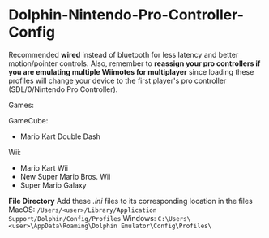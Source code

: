 # Dolphin-Nintendo-Pro-Controller-Config

Recommended **wired** instead of bluetooth for less latency and better motion/pointer controls. Also, remember to **reassign your pro controllers if you are emulating multiple Wiimotes for multiplayer** since loading these profiles will change your device to the first player's pro controller (SDL/0/Nintendo Pro Controller).

Games: 

GameCube: 
- Mario Kart Double Dash

Wii: 
- Mario Kart Wii
- New Super Mario Bros. Wii
- Super Mario Galaxy

**File Directory**
Add these *.ini* files to its corresponding location in the files
MacOS: `/Users/<user>/Library/Application Support/Dolphin/Config/Profiles`
Windows: `C:\Users\<user>\AppData\Roaming\Dolphin Emulator\Config\Profiles\`

